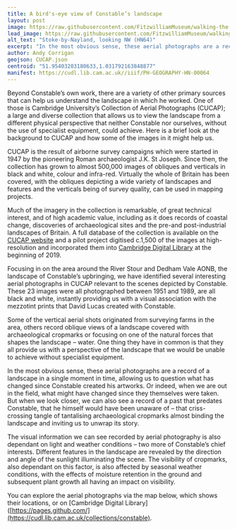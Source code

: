 ```yaml
---
title: A bird's-eye view of Constable’s landscape
layout: post
image: https://raw.githubusercontent.com/FitzwilliamMuseum/walking-the-landscape-fitz-cdh/main/images/posts/PH-GEOGRAPHY-HN-00064-000-00001_postcrop-preview.jpg
lead_image: https://raw.githubusercontent.com/FitzwilliamMuseum/walking-the-landscape-fitz-cdh/main/images/posts/PH-GEOGRAPHY-HN-00064-000-00001_postcrop.jpg
alt_text: "Stoke-by-Nayland, looking NW (HN64)"
excerpt: "In the most obvious sense, these aerial photographs are a record of a landscape in a single moment in time..."
author: Andy Corrigan
geojson: CUCAP.json
centroid: "51.95403203180633,1.031792163848877"
manifest: https://cudl.lib.cam.ac.uk//iiif/PH-GEOGRAPHY-HN-00064
---
```


Beyond Constable’s own work, there are a variety of other primary sources that can help us understand the landscape in which he worked. One of those is Cambridge University’s Collection of Aerial Photographs (CUCAP); a large and diverse collection that allows us to view the landscape from a different physical perspective that neither Constable nor ourselves, without the use of specialist equipment, could achieve. Here is a brief look at the background to CUCAP and how some of the images in it might help us.

CUCAP is the result of airborne survey campaigns which were started in 1947 by the pioneering Roman archaeologist J.K. St Joseph. Since then, the collection has grown to almost 500,000 images of obliques and verticals in black and white, colour and infra-red. Virtually the whole of Britain has been covered, with the obliques depicting a wide variety of landscapes and features and the verticals being of survey quality, can be used in mapping projects. 

Much of the imagery in the collection is remarkable, of great technical interest, and of high academic value, including as it does records of coastal change, discoveries of archaeological sites and the pre-and post-industrial landscapes of Britain. A full database of the collection is available on the [CUCAP website](https://www.cambridgeairphotos.com/) and a pilot project digitised c.1,500 of the images at high-resolution and incorporated them into [Cambridge Digital Library](https://cudl.lib.cam.ac.uk/collections/landscapehistories/1) at the beginning of 2019. 

Focusing in on the area around the River Stour and Dedham Vale AONB, the landscape of Constable’s upbringing, we have identified several interesting aerial photographs in CUCAP relevant to the scenes depicted by Constable. These 23 images were all photographed between 1951 and 1989, are all black and white, instantly providing us with a visual association with the mezzotint prints that David Lucas created with Constable.

Some of the vertical aerial shots originated from surveying farms in the area, others record oblique views of a landscape covered with archaeological cropmarks or focusing on one of the natural forces that shapes the landscape – water. One thing they have in common is that they all provide us with a perspective of the landscape that we would be unable to achieve without specialist equipment. 

In the most obvious sense, these aerial photographs are a record of a landscape in a single moment in time, allowing us to question what has changed since Constable created his artworks. Or indeed, when we are out in the field, what might have changed since they themselves were taken. But when we look closer, we can also see a record of a past that predates Constable, that he himself would have been unaware of – that criss-crossing tangle of tantalising archaeological cropmarks almost binding the landscape and inviting us to unwrap its story.  

The visual information we can see recorded by aerial photography is also dependant on light and weather conditions – two more of Constable’s chief interests. Different features in the landscape are revealed by the direction and angle of the sunlight illuminating the scene. The visibility of cropmarks, also dependant on this factor, is also affected by seasonal weather conditions, with the effects of moisture retention in the ground and subsequent plant growth all having an impact on visibility. 

You can explore the aerial photographs via the map below, which shows their locations, or on [Cambridge Digital Library]([https://pages.github.com/](https://cudl.lib.cam.ac.uk/collections/constable).
